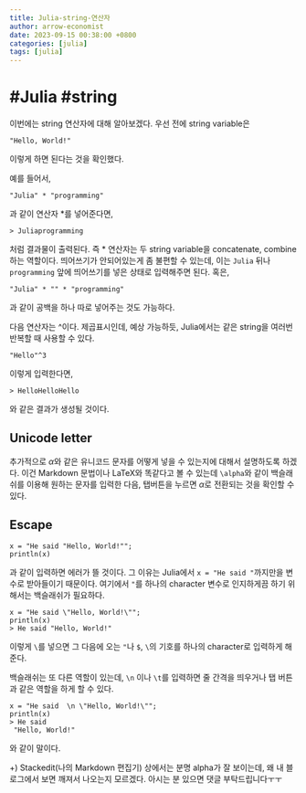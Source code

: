 ```yaml
---
title: Julia-string-연산자
author: arrow-economist
date: 2023-09-15 00:38:00 +0800
categories: [julia]
tags: [julia]
---
```


# #Julia #string

이번에는 string 연산자에 대해 알아보겠다. 우선 전에 string variable은

```
"Hello, World!"
```

이렇게 하면 된다는 것을 확인했다.

예를 들어서,

```
"Julia" * "programming"
```

과 같이 연산자 \*를 넣어준다면,

```
> Juliaprogramming
```

처럼 결과물이 출력된다. 즉 \* 연산자는 두 string variable을 concatenate, combine 하는 역할이다. 띄어쓰기가 안되어있는게 좀 불편할 수 있는데, 이는 `Julia` 뒤나 `programming` 앞에 띄어쓰기를 넣은 상태로 입력해주면 된다. 혹은,

```
"Julia" * "" * "programming"
```

과 같이 공백을 하나 따로 넣어주는 것도 가능하다.

다음 연산자는 ^이다. 제곱표시인데, 예상 가능하듯, Julia에서는 같은 string을 여러번 반복할 때 사용할 수 있다.

```
"Hello"^3
```

이렇게 입력한다면,

```
> HelloHelloHello
```

와 같은 결과가 생성될 것이다.

## Unicode letter

추가적으로 $\alpha$와 같은 유니코드 문자를 어떻게 넣을 수 있는지에 대해서 설명하도록 하겠다. 이건 Markdown 문법이나 LaTeX와 똑같다고 볼 수 있는데 `\alpha`와 같이 백슬래쉬를 이용해 원하는 문자를 입력한 다음, 탭버튼을 누르면 $\alpha$로 전환되는 것을 확인할 수 있다.

## Escape

```
x = "He said "Hello, World!"";
println(x)
```

과 같이 입력하면 에러가 뜰 것이다. 그 이유는 Julia에서 `x = "He said "`까지만을 변수로 받아들이기 때문이다. 여기에서 `"`를 하나의 character 변수로 인지하게끔 하기 위해서는 백슬래쉬가 필요하다.

```
x = "He said \"Hello, World!\"";
println(x)
> He said "Hello, World!"
```

이렇게 `\`를 넣으면 그 다음에 오는 `"`나 `$`, `\`의 기호를 하나의 character로 입력하게 해준다.

백슬래쉬는 또 다른 역할이 있는데, `\n` 이나 `\t`를 입력하면 줄 간격을 띄우거나 탭 버튼과 같은 역할을 하게 할 수 있다.

```
x = "He said  \n \"Hello, World!\"";
println(x)
> He said
 "Hello, World!"
```

와 같이 말이다.

+) Stackedit(나의 Markdown 편집기) 상에서는 분명 alpha가 잘 보이는데, 왜 내 블로그에서 보면 깨져서 나오는지 모르겠다. 아시는 분 있으면 댓글 부탁드립니다ㅜㅜ

<!--stackedit_data:
eyJoaXN0b3J5IjpbMTc4Njk3OTUzNywtNTM0MjkwNjE0LDEzND
U4MTk1NDMsMjEzNjM2MDQ3MSwxNjAyNzQ1NDgzLDExMTUwMjYw
NTldfQ==
-->
